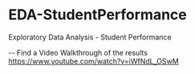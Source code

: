 # EDA-StudentPerformance
Exploratory Data Analysis - Student Performance

-- Find a Video Walkthrough of the results https://www.youtube.com/watch?v=iWfNdL_OSwM
